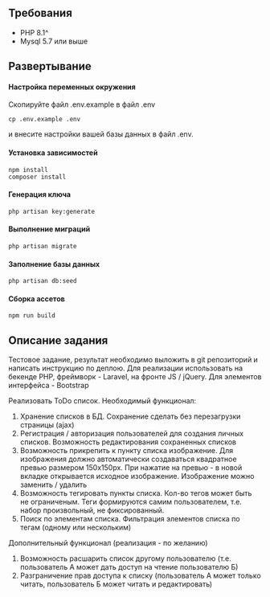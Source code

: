 ## Требования

* PHP 8.1^
* Mysql 5.7 или выше

## Развертывание

#### Настройка переменных окружения

Скопируйте файл .env.example в файл .env
```
cp .env.example .env
```
и внесите настройки вашей базы данных в файл .env.

#### Установка зависимостей

```
npm install
composer install
```

#### Генерация ключа

```
php artisan key:generate
```

#### Выполнение миграций

```
php artisan migrate
```

#### Заполнение базы данных

```
php artisan db:seed
```

#### Сборка ассетов

```
npm run build
```

## Описание задания

Тестовое задание, результат необходимо выложить в git репозиторий и написать инструкцию по деплою.
Для реализации использовать на бекенде PHP, фреймворк - Laravel, на фронте JS / jQuery. Для элементов интерфейса - Bootstrap

Реализовать ToDo список.
Необходимый функционал:
1) Хранение списков в БД. Сохранение сделать без перезагрузки страницы (ajax)
2) Регистрация / авторизация пользователей для создания личных списков. Возможность редактирования сохраненных списков
3) Возможность прикрепить к пункту списка изображение. Для изображения должно автоматически создаваться квадратное превью размером 150x150px. При нажатие на превью - в новой вкладке открывается исходное изображение. Изображение можно заменить / удалить
4) Возможность тегировать пункты списка. Кол-во тегов может быть не ограниченым. Теги формируются самим пользователем, т.е. набор произвольный, не фиксированный.
5) Поиск по элементам списка. Фильтрация элементов списка по тегам (одному или нескольким)

Дополнительный функционал (реализация - по желанию)
1) Возможность расшарить список другому пользователю (т.е. пользователь А может дать доступ на чтение пользователю Б)
2) Разграничение прав доступа к списку (пользователь А может только читать, пользователь Б может читать и редактировать)
